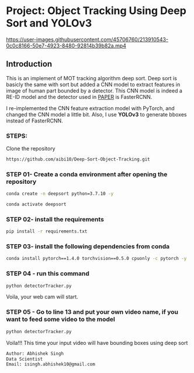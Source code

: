 # Project: Object Tracking Using Deep Sort and YOLOv3



https://user-images.githubusercontent.com/45706760/213910543-0c0c8166-50e7-4923-8480-92814b39b82a.mp4



## Introduction
This is an implement of MOT tracking algorithm deep sort. Deep sort is basicly the same with sort but added a CNN model to extract features in image of human part bounded by a detector. This CNN model is indeed a RE-ID model and the detector used in [PAPER](https://arxiv.org/abs/1703.07402) is FasterRCNN.

I re-implemented the CNN feature extraction model with PyTorch, and changed the CNN model a little bit. Also, I use **YOLOv3** to generate bboxes instead of FasterRCNN.

### STEPS:

Clone the repository

```bash
https://github.com/aibi10/Deep-Sort-Object-Tracking.git
```

### STEP 01- Create a conda environment after opening the repository

```bash
conda create -n deepsort python=3.7.10 -y
```

```bash
conda activate deepsort
```

### STEP 02- install the requirements

```bash
pip install -r requirements.txt
```

### STEP 03- install the following dependencies from conda

```bash
conda install pytorch==1.4.0 torchvision==0.5.0 cpuonly -c pytorch -y
```

### STEP 04 - run this command 

```bash
python detectorTracker.py
```

Voila, your web cam will start.


### STEP 05 - Go to line 13 and put your own video name, if you want to feed some video to the model
```bash
python detectorTracker.py
```

Voila!!! This time your input video will have bounding boxes using deep sort

```bash
Author: Abhishek Singh
Data Scientist
Email: isingh.abhishek10@gmail.com
```
